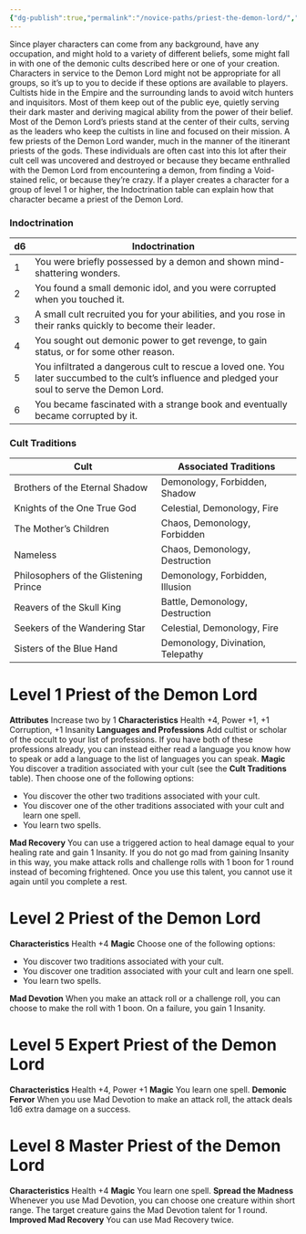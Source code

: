 ```yaml
---
{"dg-publish":true,"permalink":"/novice-paths/priest-the-demon-lord/","tags":["Magic"]}
---
```


Since player characters can come from any background, have any occupation, and might hold to a variety of different beliefs, some might fall in with one of the demonic cults described here or one of your creation. Characters in service to the Demon Lord might not be appropriate for all groups, so it’s up to you to decide if these options are available to players.
Cultists hide in the Empire and the surrounding lands to avoid witch hunters and inquisitors. Most of them keep out of the public eye, quietly serving their dark master and deriving magical ability from the power of their belief. Most of the Demon Lord’s priests stand at the center of their cults, serving as the leaders who keep the cultists in line and focused on their mission.
A few priests of the Demon Lord wander, much in the manner of the itinerant priests of the gods.
These individuals are often cast into this lot after their cult cell was uncovered and destroyed or because they became enthralled with the Demon Lord from encountering a demon, from finding a Void-stained relic, or because they’re crazy.
If a player creates a character for a group of level 1 or higher, the Indoctrination table can explain how that character became a priest of the Demon Lord.
### Indoctrination

| d6  | Indoctrination                                                                                                                                     |
| --- | -------------------------------------------------------------------------------------------------------------------------------------------------- |
| 1   | You were briefly possessed by a demon and shown mind-shattering wonders.                                                                           |
| 2   | You found a small demonic idol, and you were corrupted when you touched it.                                                                        |
| 3   | A small cult recruited you for your abilities, and you rose in their ranks quickly to become their leader.                                         |
| 4   | You sought out demonic power to get revenge, to gain status, or for some other reason.                                                             |
| 5   | You infiltrated a dangerous cult to rescue a loved one. You later succumbed to the cult’s influence and pledged your soul to serve the Demon Lord. |
| 6   | You became fascinated with a strange book and eventually became corrupted by it.                                                                   |
### Cult Traditions

| Cult                                  | Associated Traditions             |
| ------------------------------------- | --------------------------------- |
| Brothers of the Eternal Shadow        | Demonology, Forbidden, Shadow     |
| Knights of the One True God           | Celestial, Demonology, Fire       |
| The Mother’s Children                 | Chaos, Demonology, Forbidden      |
| Nameless                              | Chaos, Demonology, Destruction    |
| Philosophers of the Glistening Prince | Demonology, Forbidden, Illusion   |
| Reavers of the Skull King             | Battle, Demonology, Destruction   |
| Seekers of the Wandering Star         | Celestial, Demonology, Fire       |
| Sisters of the Blue Hand              | Demonology, Divination, Telepathy |
# Level 1 Priest of the Demon Lord
**Attributes** Increase two by 1
**Characteristics** Health +4, Power +1, +1 Corruption, +1 Insanity
**Languages and Professions** Add cultist or scholar of the occult to your list of professions. If you have both of these professions already, you can instead either read a language you know how to speak or add a language to the list of languages you can speak.
**Magic** You discover a tradition associated with your cult (see the **Cult Traditions** table). Then choose one of the following options:
- You discover the other two traditions associated with your cult.
- You discover one of the other traditions associated with your cult and learn one spell.
- You learn two spells.

**Mad Recovery** You can use a triggered action to heal damage equal to your healing rate and gain 1 Insanity. If you do not go mad from gaining Insanity in this way, you make attack rolls and challenge rolls with 1 boon for 1 round instead of becoming frightened. Once you use this talent, you cannot use it again until you complete a rest.
# Level 2 Priest of the Demon Lord
**Characteristics** Health +4
**Magic** Choose one of the following options:
- You discover two traditions associated with your cult.
- You discover one tradition associated with your cult and learn one spell.
- You learn two spells.

**Mad Devotion** When you make an attack roll or a challenge roll, you can choose to make the roll with 1 boon. On a failure, you gain 1 Insanity.
# Level 5 Expert Priest of the Demon Lord
**Characteristics** Health +4, Power +1
**Magic** You learn one spell.
**Demonic Fervor** When you use Mad Devotion to make an attack roll, the attack deals 1d6 extra damage on a success.
# Level 8 Master Priest of the Demon Lord
**Characteristics** Health +4
**Magic** You learn one spell.
**Spread the Madness** Whenever you use Mad Devotion, you can choose one creature within short range. The target creature gains the Mad Devotion talent for 1 round.
**Improved Mad Recovery** You can use Mad Recovery twice.